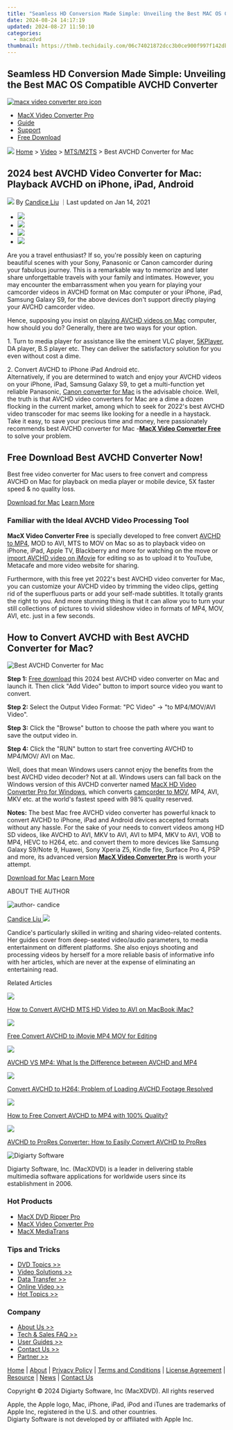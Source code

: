 ```yaml
---
title: "Seamless HD Conversion Made Simple: Unveiling the Best MAC OS Compatible AVCHD Converter"
date: 2024-08-24 14:17:19
updated: 2024-08-27 11:50:10
categories:
  - macxdvd
thumbnail: https://thmb.techidaily.com/06c74021872dcc3b0ce900f997f142db31fade534149e5bce6ee9984dd257b98.jpg
---
```


## Seamless HD Conversion Made Simple: Unveiling the Best MAC OS Compatible AVCHD Converter

[![macx video converter pro icon](https://www.macxdvd.com/mac-dvd-video-converter-how-to/../image-style/new-seo/icon11.png)](https://tools.techidaily.com/macxdvd/products/)

* [MacX Video Converter Pro](https://tools.techidaily.com/macxdvd/products/)
* [Guide](https://tools.techidaily.com/macxdvd/products/)
* [Support](https://tools.techidaily.com/macxdvd/products/)
* [Free Download](https://tools.techidaily.com/macxdvd/products/)



![](https://www.macxdvd.com/mac-dvd-video-converter-how-to/../image-style/new-seo/icon7.png) [Home](https://tools.techidaily.com/macxdvd/products/) \> [Video](https://tools.techidaily.com/macxdvd/products/) \> [MTS/M2TS](https://tools.techidaily.com/macxdvd/products/) \> Best AVCHD Converter for Mac

## 2024 best AVCHD Video Converter for Mac: Playback AVCHD on iPhone, iPad, Android



![](https://www.macxdvd.com/mac-dvd-video-converter-how-to/../image-style/new-seo/icon6.png) By [Candice Liu](https://tools.techidaily.com/macxdvd/products/) ｜Last updated on Jan 14, 2021

* [![](https://www.macxdvd.com/mac-dvd-video-converter-how-to/../image-style/new-seo/share-fa.jpg)](https://www.facebook.com/sharer/sharer.php?u=https://www.macxdvd.com/mac-dvd-video-converter-how-to/best-avchd-converter-for-mac.htm)
* [![](https://www.macxdvd.com/mac-dvd-video-converter-how-to/../image-style/new-seo/share-tw.jpg)](https://twitter.com/intent/tweet?url=https://www.macxdvd.com/mac-dvd-video-converter-how-to/best-avchd-converter-for-mac.htm&text=)
* [![](https://www.macxdvd.com/mac-dvd-video-converter-how-to/../image-style/new-seo/share-go.jpg)](https://pinterest.com/pin/create/button/?url=https://www.macxdvd.com/mac-dvd-video-converter-how-to/best-avchd-converter-for-mac.htm&media=&description=)
* [![](https://www.macxdvd.com/mac-dvd-video-converter-how-to/../image-style/new-seo/share-in.jpg)](https://www.linkedin.com/shareArticle?mini=true&url=https://www.macxdvd.com/mac-dvd-video-converter-how-to/best-avchd-converter-for-mac.htm&title=&summary=&source=)

Are you a travel enthusiast? If so, you're possibly keen on capturing beautiful scenes with your Sony, Panasonic or Canon camcorder during your fabulous journey. This is a remarkable way to memorize and later share unforgettable travels with your family and intimates. However, you may encounter the embarrassment when you yearn for playing your camcorder videos in AVCHD format on Mac computer or your iPhone, iPad, Samsung Galaxy S9, for the above devices don't support directly playing your AVCHD camcorder video.

Hence, supposing you insist on [playing AVCHD videos on Mac](https://tools.techidaily.com/macxdvd/products/) computer, how should you do? Generally, there are two ways for your option. 

1\. Turn to media player for assistance like the eminent VLC player, [5KPlayer](https://tools.techidaily.com/5kplayer/products/), DA player, B.S player etc. They can deliver the satisfactory solution for you even without cost a dime. 

2\. Convert AVCHD to iPhone iPad Android etc.   
 Alternatively, if you are determined to watch and enjoy your AVCHD videos on your iPhone, iPad, Samsung Galaxy S9, to get a multi-function yet reliable Panasonic, [Canon converter for Mac](https://tools.techidaily.com/macxdvd/products/) is the advisable choice. Well, the truth is that AVCHD video converters for Mac are a dime a dozen flocking in the current market, among which to seek for 2022's best AVCHD video transcoder for mac seems like looking for a needle in a haystack. Take it easy, to save your precious time and money, here passionately recommends best AVCHD converter for Mac -[**MacX Video Converter Free**](https://tools.techidaily.com/macxdvd/products/) to solve your problem. 

## Free Download Best AVCHD Converter Now!

Best free video converter for Mac users to free convert and compress AVCHD on Mac for playback on media player or mobile device, 5X faster speed & no quality loss.

[Download for Mac](https://tools.techidaily.com/macxdvd/products/) [Learn More](https://tools.techidaily.com/macxdvd/products/) 

### Familiar with the Ideal AVCHD Video Processing Tool 

**MacX Video Converter Free** is specially developed to free convert [AVCHD to MP4](https://tools.techidaily.com/macxdvd/products/), MOD to AVI, MTS to MOV on Mac so as to playback video on iPhone, iPad, Apple TV, Blackberry and more for watching on the move or [import AVCHD video on iMovie](https://tools.techidaily.com/macxdvd/products/) for editing so as to upload it to YouTube, Metacafe and more video website for sharing.

 Furthermore, with this free yet 2022's best AVCHD video converter for Mac, you can customize your AVCHD video by trimming the video clips, getting rid of the superfluous parts or add your self-made subtitles. It totally grants the right to you. And more stunning thing is that it can allow you to turn your still collections of pictures to vivid slideshow video in formats of MP4, MOV, AVI, etc. just in a few seconds. 

## How to Convert AVCHD with Best AVCHD Converter for Mac?

![Best AVCHD Converter for Mac](https://www.macxdvd.com/mac-dvd-video-converter-how-to/article-image/mvcf-convert-mov.png)

**Step 1:** [Free download](https://tools.techidaily.com/macxdvd/products/) this 2024 best AVCHD video converter on Mac and launch it. Then click "Add Video" button to import source video you want to convert.

**Step 2:** Select the Output Video Format: "PC Video" → "to MP4/MOV/AVI Video".

**Step 3:** Click the "Browse" button to choose the path where you want to save the output video in. 

**Step 4:** Click the "RUN" button to start free converting AVCHD to MP4/MOV/ AVI on Mac.

Well, does that mean Windows users cannot enjoy the benefits from the best AVCHD video decoder? Not at all. Windows users can fall back on the Windows version of this AVCHD converter named [MacX HD Video Converter Pro for Windows](https://tools.techidaily.com/macxdvd/products/), which converts [camcorder to MOV](https://tools.techidaily.com/macxdvd/products/), MP4, AVI, MKV etc. at the world's fastest speed with 98% quality reserved. 

**Notes:** The best Mac free AVCHD video converter has powerful knack to convert AVCHD to iPhone, iPad and Android devices accepted formats without any hassle. For the sake of your needs to convert videos among HD SD videos, like AVCHD to AVI, MKV to AVI, AVI to MP4, MKV to AVI, VOB to MP4, HEVC to H264, etc. and convert them to more devices like Samsung Galaxy S9/Note 9, Huawei, Sony Xperia Z5, Kindle fire, Surface Pro 4, PSP and more, its advanced version **[MacX Video Converter Pro](https://tools.techidaily.com/macxdvd/products/)** is worth your attempt. 

[Download for Mac](https://tools.techidaily.com/macxdvd/products/) [Learn More](https://tools.techidaily.com/macxdvd/products/) 

ABOUT THE AUTHOR

![author- candice](https://www.macxdvd.com/mac-dvd-video-converter-how-to/../image-style/new-seo/candice.png) 

[Candice Liu ![](https://www.macxdvd.com/mac-dvd-video-converter-how-to/../image-style/new-seo/share-in1.jpg)](https://www.linkedin.com/in/candice-liu-444483a3/) 

Candice's particularly skilled in writing and sharing video-related contents. Her guides cover from deep-seated video/audio parameters, to media entertainment on different platforms. She also enjoys shooting and processing videos by herself for a more reliable basis of informative info with her articles, which are never at the expense of eliminating an entertaining read.



Related Articles

![](https://www.macxdvd.com/mac-dvd-video-converter-how-to/../image-style/new-seo/pic7.jpg)

[How to Convert AVCHD MTS HD Video to AVI on MacBook iMac?](https://tools.techidaily.com/macxdvd/products/) 

![](https://www.macxdvd.com/mac-dvd-video-converter-how-to/../image-style/new-seo/pic6.jpg)

[Free Convert AVCHD to iMovie MP4 MOV for Editing](https://tools.techidaily.com/macxdvd/products/) 

![](https://www.macxdvd.com/mac-dvd-video-converter-how-to/../image-style/new-seo/pic5.jpg)

[AVCHD VS MP4: What Is the Difference between AVCHD and MP4](https://tools.techidaily.com/macxdvd/products/) 

![](https://www.macxdvd.com/mac-dvd-video-converter-how-to/../image-style/new-seo/pic4.jpg)

[Convert AVCHD to H264: Problem of Loading AVCHD Footage Resolved](https://tools.techidaily.com/macxdvd/products/) 

![](https://www.macxdvd.com/mac-dvd-video-converter-how-to/../image-style/new-seo/pic3.jpg)

[How to Free Convert AVCHD to MP4 with 100% Quality?](https://tools.techidaily.com/macxdvd/products/) 

![](https://www.macxdvd.com/mac-dvd-video-converter-how-to/../image-style/new-seo/pic2.jpg)

[AVCHD to ProRes Converter: How to Easily Convert AVCHD to ProRes](https://tools.techidaily.com/macxdvd/products/) 



![Digiarty Software](https://www.macxdvd.com/mac-dvd-video-converter-how-to/../icon/logo.png) 

Digiarty Software, Inc. (MacXDVD) is a leader in delivering stable multimedia software applications for worldwide users since its establishment in 2006.

### Hot Products

* [MacX DVD Ripper Pro](https://tools.techidaily.com/macxdvd/products/)
* [MacX Video Converter Pro](https://tools.techidaily.com/macxdvd/products/)
* [MacX MediaTrans](https://tools.techidaily.com/macxdvd/products/)

### Tips and Tricks

* [DVD Topics >>](https://tools.techidaily.com/macxdvd/products/)
* [Video Solutions >>](https://tools.techidaily.com/macxdvd/products/)
* [Data Transfer >>](https://tools.techidaily.com/macxdvd/products/)
* [Online Video >>](https://tools.techidaily.com/macxdvd/products/)
* [Hot Topics >>](https://tools.techidaily.com/macxdvd/products/)

### Company

* [About Us >>](https://tools.techidaily.com/macxdvd/products/)
* [Tech & Sales FAQ >>](https://tools.techidaily.com/macxdvd/products/)
* [User Guides >>](https://tools.techidaily.com/macxdvd/products/)
* [Contact Us >>](https://tools.techidaily.com/macxdvd/products/)
* [Partner >>](https://tools.techidaily.com/macxdvd/products/)



[Home](https://tools.techidaily.com/macxdvd/products/) | [About](https://tools.techidaily.com/macxdvd/products/) | [Privacy Policy](https://tools.techidaily.com/macxdvd/products/) | [Terms and Conditions](https://tools.techidaily.com/macxdvd/products/) | [License Agreement](https://tools.techidaily.com/macxdvd/products/) | [Resource](https://tools.techidaily.com/macxdvd/products/) | [News](https://tools.techidaily.com/macxdvd/products/) | [Contact Us](https://tools.techidaily.com/macxdvd/products/)

Copyright © 2024 Digiarty Software, Inc (MacXDVD). All rights reserved

Apple, the Apple logo, Mac, iPhone, iPad, iPod and iTunes are trademarks of Apple Inc, registered in the U.S. and other countries.  
Digiarty Software is not developed by or affiliated with Apple Inc.

<ins class="adsbygoogle"
     style="display:block"
     data-ad-format="autorelaxed"
     data-ad-client="ca-pub-7571918770474297"
     data-ad-slot="1223367746"></ins>



<ins class="adsbygoogle"
     style="display:block"
     data-ad-client="ca-pub-7571918770474297"
     data-ad-slot="8358498916"
     data-ad-format="auto"
     data-full-width-responsive="true"></ins>
